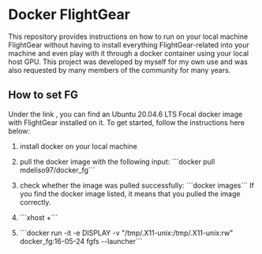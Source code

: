 # Docker FlightGear
This repository provides instructions on how to run on your local machine FlightGear without having to install everything FlightGear-related into your machine and even play with it through a docker container using your local host GPU. This project was developed by myself for my own use and was also requested by many members of the community for many years.

## How to set FG
Under the link , you can find an Ubuntu 20.04.6 LTS Focal docker image with FlightGear installed on it. To get started, follow the instructions here below:

1. install docker on your local machine
  
3. pull the docker image with the following input:
´´´docker pull mdeliso97/docker_fg´´´

4. check whether the image was pulled successfully:
´´´docker images´´´
If you find the docker image listed, it means that you pulled the image correctly.

5. ´´´xhost +´´´

6. ´´´docker run -it -e DISPLAY -v "/tmp/.X11-unix:/tmp/.X11-unix:rw" docker_fg:16-05-24 fgfs --launcher´´´
